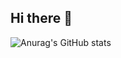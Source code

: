 ## Hi there 👋
![Anurag's GitHub stats](https://github-readme-stats.vercel.app/api?username=anuraghazra&hide=contribs,prs)
